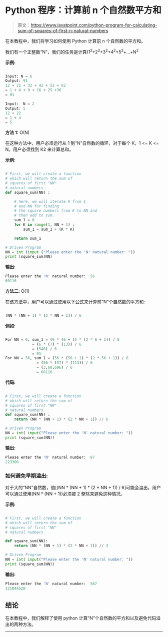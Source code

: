 # Python 程序：计算前 n 个自然数平方和

> 原文：<https://www.javatpoint.com/python-program-for-calculating-sum-of-squares-of-first-n-natural-numbers>

在本教程中，我们将学习如何使用 Python 计算前 n 个自然数的平方和。

我们有一个正整数“N”，我们的任务是计算(1<sup>2</sup>+2<sup>2</sup>+3<sup>2</sup>+4<sup>2</sup>+5<sup>2</sup>+…+N<sup>2</sup>

**示例:**

```py

Input: N = 6
Output: 91 
12 + 22 + 32 + 42 + 52 + 62 
= 1 + 4 + 9 + 16 + 25 +36
= 91

Input:  N = 2
Output: 5
12 + 22
= 1 + 4
= 5

```

**方法 1:** O(N)

在这种方法中，用户必须运行从 1 到“N”自然数的循环，对于每个 K，1 <= K <= N。用户必须找到 K2 来计算总和。

**示例:**

```py

# First, we will create a function 
# which will return the sum of
# squares of first "NN"
# natural numbers
def square_sum(NN) :

    # here, we will iterate K from 1 
    # and NN for finding 
    # the square numbers from K to NN and
    # then add to sum.
    sum_1 = 0
    for K in range(1, NN + 1) :
        sum_1 = sum_1 + (K * K)

    return sum_1

# Driven Program
NN = int (input ("Please enter the 'N' natural number: "))
print (square_sum(NN)

```

**输出:**

```py
Please enter the 'N' natural number:  56
60116

```

**方法二:** O(1)

在该方法中，用户可以通过使用以下公式来计算前“N”个自然数的平方和:

```py

(NN * (NN + 1) * (2 * NN + 1)) / 6

```

**例如:**

```py

For NN = 6, sum_1 = (6 * (6 + 1) * (2 * 6 + 1)) / 6
			= (6 * (7) * (13)) / 6
			= (546) / 6
			= 91
For NN = 56, sum_1 = (56 * (56 + 1) * (2 * 56 + 1)) / 6
			  = (56 * (57) * (113)) / 6
			  = (3,60,696) / 6
			  = 60116

```

**代码:**

```py

# First, we will create a function 
# which will return the sum of
# squares of first "NN"
# natural numbers
def square_sum(NN) :
    return (NN * (NN + 1) * (2 * NN + 1)) // 6

# Driven Program
NN = int( input("Please enter the 'N' natural number: "))
print (square_sum(NN))

```

**输出:**

```py
Please enter the 'N' natural number:  87
223300

```

### 如何避免早期溢出:

对于大的“NN”自然数，值[(NN * (NN + 1) * (2 * NN + 1)) / 6]可能会溢出。用户可以通过使用(NN * (NN + 1))必须被 2 整除来避免这种情况。

**示例:**

```py

# First, we will create a function 
# which will return the sum of
# squares of first "NN"
# natural numbers

def square_sum(NN):
    return (NN * (NN + 1) * (2 * NN + 1)) // 3

# Driven Program
NN = int( input("Please enter the 'N' natural number: "))
print (square_sum(NN))

```

**输出:**

```py
Please enter the 'N' natural number:  567
121844520

```

## 结论

在本教程中，我们解释了使用 python 计算“N”个自然数的平方和以及避免代码溢出的两种方法。

* * *